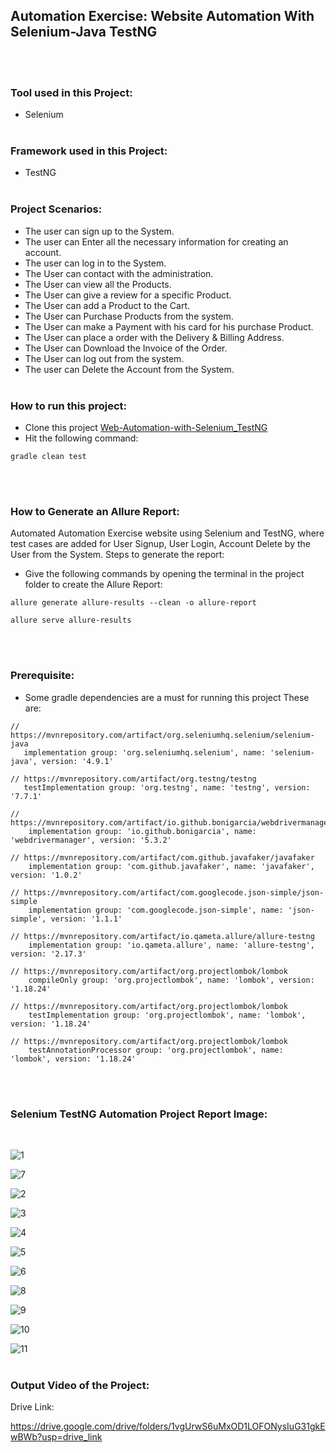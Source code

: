 ## Automation Exercise: Website Automation With Selenium-Java TestNG

<br><br>
### Tool used in this Project:<br>
 - Selenium
<br><br>

### Framework used in this Project:<br>
 - TestNG
<br><br>

 ### Project Scenarios: <br>
 - The user can sign up to the System.
 - The user can Enter all the necessary information for creating an account. 
 - The user can log in to the System.
 - The User can contact with the administration.
 - The User can view all the Products.
 - The User can give a review for a specific Product.
 - The User can add a Product to the Cart.
 - The User can Purchase Products from the system.
 - The User can make a Payment with his card for his purchase Product.
 - The User can place a order with the Delivery & Billing Address.
 - The User can Download the Invoice of the Order.
 - The User can log out from the system.
 - The user can Delete the Account from the System.
   <br><br>

 ### How to run this project:<br>
 - Clone this project [Web-Automation-with-Selenium_TestNG](https://github.com/ahnafahmad/Web-Automation-With-Selenium-TestNG-Project_2.git)
 - Hit the following command:
  ```
 gradle clean test
 ```
<br><br>

  ### How to Generate an Allure Report: <br>
 Automated Automation Exercise website using Selenium and TestNG, where test cases are added for User Signup, User Login, Account Delete by the User from the System.
 Steps to generate the report:
 - Give the following commands by opening the terminal in the project folder to create the Allure Report:
```
allure generate allure-results --clean -o allure-report
 ```
 ```
 allure serve allure-results
```
<br><br>

 ### Prerequisite:<br>
  - Some gradle dependencies are a must for running this project
  These are: 
 ```
// https://mvnrepository.com/artifact/org.seleniumhq.selenium/selenium-java
    implementation group: 'org.seleniumhq.selenium', name: 'selenium-java', version: '4.9.1'
 ```
 ```
// https://mvnrepository.com/artifact/org.testng/testng
    testImplementation group: 'org.testng', name: 'testng', version: '7.7.1'
```
```
// https://mvnrepository.com/artifact/io.github.bonigarcia/webdrivermanager
    implementation group: 'io.github.bonigarcia', name: 'webdrivermanager', version: '5.3.2'
```
```
// https://mvnrepository.com/artifact/com.github.javafaker/javafaker
    implementation group: 'com.github.javafaker', name: 'javafaker', version: '1.0.2'
```
```
// https://mvnrepository.com/artifact/com.googlecode.json-simple/json-simple
    implementation group: 'com.googlecode.json-simple', name: 'json-simple', version: '1.1.1'
```
```
// https://mvnrepository.com/artifact/io.qameta.allure/allure-testng
    implementation group: 'io.qameta.allure', name: 'allure-testng', version: '2.17.3'
```
```
// https://mvnrepository.com/artifact/org.projectlombok/lombok
    compileOnly group: 'org.projectlombok', name: 'lombok', version: '1.18.24'
```
```     
// https://mvnrepository.com/artifact/org.projectlombok/lombok
    testImplementation group: 'org.projectlombok', name: 'lombok', version: '1.18.24'
```
```     
// https://mvnrepository.com/artifact/org.projectlombok/lombok
    testAnnotationProcessor group: 'org.projectlombok', name: 'lombok', version: '1.18.24'
```
<br><br>

### Selenium TestNG Automation Project Report Image:
<br>

![1](https://github.com/ahnafahmad/Web-Automation-With-Selenium-TestNG-Project_2/assets/58990500/58dc41d1-d4fb-4547-b615-427a79946bcb)


![7](https://github.com/ahnafahmad/Web-Automation-With-Selenium-TestNG-Project_2/assets/58990500/3f248b79-d178-4009-8202-9529a517056c)


![2](https://github.com/ahnafahmad/Web-Automation-With-Selenium-TestNG-Project_2/assets/58990500/89b2ae74-c357-47b4-926d-e52ffeb12bc8)


![3](https://github.com/ahnafahmad/Web-Automation-With-Selenium-TestNG-Project_2/assets/58990500/5c1f386a-d768-4370-b8be-f3772936dd89)


![4](https://github.com/ahnafahmad/Web-Automation-With-Selenium-TestNG-Project_2/assets/58990500/e9f2d7ee-3b51-4051-bc30-2a9e2d6e3a57)


![5](https://github.com/ahnafahmad/Web-Automation-With-Selenium-TestNG-Project_2/assets/58990500/d1439f61-6588-4efa-a6cb-705f307f3a8c)


![6](https://github.com/ahnafahmad/Web-Automation-With-Selenium-TestNG-Project_2/assets/58990500/548e3a9d-ff90-4bc9-94d8-51863c539785)


![8](https://github.com/ahnafahmad/Web-Automation-With-Selenium-TestNG-Project_2/assets/58990500/07dd8788-ab01-439d-ade2-c5f17d1b4fa4)


![9](https://github.com/ahnafahmad/Web-Automation-With-Selenium-TestNG-Project_2/assets/58990500/d4c282cf-6679-4a8c-aaf0-07caa5656d03)


![10](https://github.com/ahnafahmad/Web-Automation-With-Selenium-TestNG-Project_2/assets/58990500/31bbf19c-2af2-49ec-b9ab-92909225f285)


![11](https://github.com/ahnafahmad/Web-Automation-With-Selenium-TestNG-Project_2/assets/58990500/e92142a0-ed2c-4396-911d-21f0f3689300)
<br><br>


### Output Video of the Project:<br>


Drive Link: 

https://drive.google.com/drive/folders/1vgUrwS6uMxOD1LOFONysIuG31gkEwBWb?usp=drive_link
